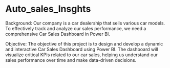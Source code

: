 # Auto_sales_Insghts
Background: Our company is a car dealership that sells various car models. To effectively track and analyze our sales performance, we need a comprehensive Car Sales Dashboard in Power BI. 

Objective: The objective of this project is to design and develop a dynamic and interactive Car Sales Dashboard using Power BI. The dashboard will visualize critical KPIs related to our car sales, helping us understand our sales performance over time and make data-driven decisions.
  
